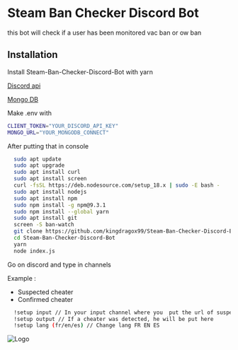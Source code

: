 ﻿# Steam Ban Checker Discord Bot

this bot will check if a user has been monitored vac ban or ow ban

## Installation

Install Steam-Ban-Checker-Discord-Bot with yarn

[Discord api](https://discord.com/developers/applications)

[Mongo DB](https://www.mongodb.com/)

Make .env with

```bash
CLIENT_TOKEN="YOUR_DISCORD_API_KEY"
MONGO_URL="YOUR_MONGODB_CONNECT"
```

After putting that in console

```bash
  sudo apt update
  sudo apt upgrade
  sudo apt install curl
  sudo apt install screen
  curl -fsSL https://deb.nodesource.com/setup_18.x | sudo -E bash -
  sudo apt install nodejs
  sudo apt install npm
  sudo npm install -g npm@9.3.1
  sudo npm install --global yarn
  sudo apt install git
  screen -S ban-watch
  git clone https://github.com/kingdragox99/Steam-Ban-Checker-Discord-Bot.git
  cd Steam-Ban-Checker-Discord-Bot
  yarn
  node index.js
```

Go on discord and type in channels

Example :

- Suspected cheater
- Confirmed cheater

```bash
  !setup input // In your input channel where you  put the url of suspected cheaters
  !setup output // If a cheater was detected, he will be put here
  !setup lang (fr/en/es) // Change lang FR EN ES
```

![Logo](https://i.imgur.com/ErAZmVx.png)
